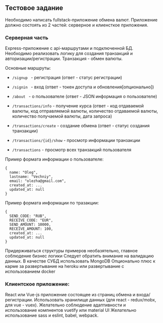 ## Тестовое задание

Необходимо написать fullstack-приложение обмена валют. Приложение должно состоять из 2 частей: серверное и клиенсткое приложения.

### Серверная часть

Express-приложение с api-маршрутами и подключенной БД. Необходимо реализовать логику для создания транзакций и авторизации/регистрации. Транзакция - обмен валюты.

Основные маршруты:
* ```/signup ``` - регистрация (ответ - статус регистрации)
* ```/signin ``` - вход (ответ - токен доступа и обновления[опционально])
* ```/about ``` - о пользователе (ответ - JSON информация о пользователе)

* ```/transactions/info``` - получение курса (ответ - код отдаваемой валюты, код отправляемой валюты, количество отдаваемой валюты, количество получаемой валюты, дата запроса)
* ```/transactions/create``` - создание обмена (ответ - статус создания транзакции)
* ```/transactions/{id}/show``` - просмотр информации транзакции
* ```/transactions``` - просмотр всех транзакций пользователя

Пример формата информации о пользователе:
```
{
  name: "Oleg",
  lastname: "Vechniy",
  email: "olezha@gmail.com",
  created_at: ...
  updated_at: null
}

```

Пример формата информации по тразакции:
```
{
  SEND_CODE: "RUB",
  RECEIVE_CODE: "EUR",
  SEND_AMOUNT: 10000,
  RECEIVE_AMOUNT: 100,
  created_at: ...
  updated_at: null
}
```

Придерживаться структуры примеров необазятельно, главное соблюдение бизнес логики
Следует обратить внимание на валидацию данных.
В качестве СУБД использовать MongoDB
Опционально плюс к карме за развертывание на heroku или развертывание с использованием docker

### Клиентское приложение:

React или Vue-js приложение состоящее из страниц обмена и входа/регистрации. Использовать хранилище данных (для react - redux/mobx, для vue - vuex).
Желательно соблюдение адаптивности и использование компнентов vuetify или material UI
Желательно использование sass и eslint, babel, webpack.
